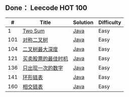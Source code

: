 ## Done： Leecode HOT 100
| #   | Title                                                                      | Solution | Difficulty |
|-----|----------------------------------------------------------------------------|----------|----------------------|
| 1   | [Two Sum](https://leetcode.cn/problems/two-sum/)                           | [Java]() | Easy     |
| 101 | [对称二叉树](https://leetcode.cn/problems/symmetric-tree/)                      | [Java]() | Easy   |
| 104 | [二叉树最大深度](https://leetcode.cn/problems/maximum-depth-of-binary-tree/)      | [Java]() | Easy   |
| 121 | [买卖股票的最佳时机](https://leetcode.cn/problems/best-time-to-buy-and-sell-stock/) | [Java]() | Easy   |
| 136 | [只出现一次的数字](https://leetcode.cn/problems/single-number/)                    | [Java]() | Easy  |
| 141 | [环形链表](https://leetcode.cn/problems/linked-list-cycle/)                    | [Java]() | Easy   |
| 160 | [相交链表](https://leetcode.cn/problems/intersection-of-two-linked-lists/)     | [Java]() | Easy   |

